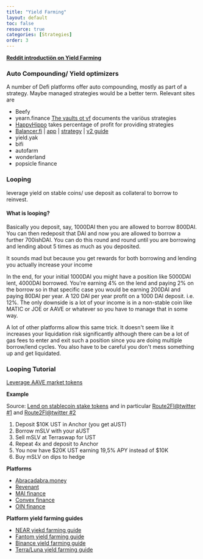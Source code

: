 ```yaml
---
title: "Yield Farming"
layout: default
toc: false
resource: true
categories: [Strategies]
order: 3
---
```

**[Reddit introductiön on Yield Farming](https://www.reddit.com/r/CryptoCurrency/comments/n0yng2/defi_explained_yield_farming/)**

### Auto Compounding/ Yield optimizers
A number of Defi platforms offer auto compounding, mostly as part of a strategy. Maybe managed strategies would be a better term. Relevant sites are
* Beefy
* yearn.finance [The  vaults ot vf](https://vaults.yearn.finance/) documents the variöus strategies
* [HappyHippo](https://happyhippo.farm) takes percentage of profit for providing strategies
* [Balancer.fi](https://balancer.fi/) \| [app](https://app.balancer.fi/) \| [strategy](https://newsletter.banklesshq.com/p/how-to-make-bank-with-balancer-liquidity) \| [v2 guide](https://newsletter.banklesshq.com/p/how-to-use-balancer-v2)
 * yield.yak
 * bifi
 * autofarm
 * wonderland
 * popsicle finance
 
### Looping
leverage yield on stable coins/ use deposit as collateral to borrow to reinvest. 
#### What is looping?
Basically you deposit, say, 1000DAI then you are allowed to borrow 800DAI. You can then redeposit that DAI and now you are allowed to borrow a further 700ishDAI. You can do this round and round until you are borrowing and lending about 5 times as much as you deposited.

It sounds mad but because you get rewards for both borrowing and lending you actually increase your income

In the end, for your initial 1000DAI you might have a position like 5000DAI lent, 4000DAI borrowed. You're earning 4% on the lend and paying 2% on the borrow so in that specific case you would be earning 200DAI and paying 80DAI per year. A 120 DAI per year profit on a 1000 DAI deposit. i.e. 12%. The only downside is a lot of your income is in a non-stable coin like MATIC or JOE or AAVE or whatever so you have to manage that in some way.

A lot of other platforms allow this same trick. It doesn't seem like it increases your liquidation risk significantly although there can be a lot of gas fees to enter and exit such a position since you are doing multiple borrow/lend cycles. You also have to be careful you don't mess something up and get liquidated.

### Looping Tutorial
[Leverage AAVE market tokens](https://guide.qidao.community/tutorials/polygon/leverage-aave-tokens)

**Example**

Source: [Lend on stablecoin stake tokens](https://www.reddit.com/r/defi/comments/sgtbpu/what_lending_platforms_lend_on_stablecoin_stake/) and in particular [Route2Fl@twitter #1](https://twitter.com/Route2FI/status/1473626708314136585?s=20&t=RC0-nNEmxSKBBl2M9NorMw) and [Route2Fl@twitter #2](https://twitter.com/Route2FI/status/1454065822515830787)
1. Deposit $10K UST in Anchor (you get aUST)
2. Borrow mSLV with your aUST
3. Sell mSLV at Terraswap for UST
4. Repeat 4x and deposit to Anchor
5. You now have $20K UST earning 19,5% APY instead of $10K
6. Buy mSLV on dips to hedge

**Platforms**
* [Abracadabra.money](https://abracadabra.money/)
* [Revenant](https://revenant.finance/)
* [MAI finance](https://www.mai.finance/)
* [Convex finance](https://www.convexfinance.com/)
* [OIN finance](https://v3.oin.finance/)

**Platform yield farming guides**
* [NEAR yiekd farming guide](https://blog.defiyield.app/the-ultimate-yield-farming-guide-for-near-protocol-ce27046d8218)
* [Fantom yield farming guide](https://blog.defiyield.app/ultimate-yield-farming-guide-for-fantom-network-5c5dea0c719a)
* [Binance yield farming guide](https://blog.defiyield.app/the-ultimate-guide-for-yield-farming-with-binance-chain-dbc23beb6df4)
* [Terra/Luna yield farming guide](https://blog.defiyield.app/the-ultimate-yield-farming-guide-for-terra-blockchain-luna-infographics-ad2cedc9238c)

